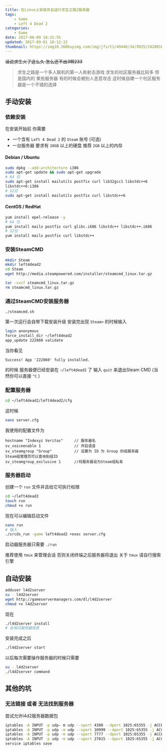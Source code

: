 ```yaml
---
title: 在Linux上安装并且运行求生之路2服务器
tags: 
    - Game
    - Left 4 Dead 2
categories:
    - Game
date: 2017-08-09 18:31:55
updated: 2017-09-01 18:12:13
thumbnail: https://img10.360buyimg.com/img/jfs/t1/49448/34/9925/2428016/5d73b665Ea3617b46/43ddd8f10d28089d.png
---
```

~~话说求生火了这么久 怎么还不出3啊233~~

<!--more-->

> 求生之路是一个多人联机的第一人称射击游戏 求生的社区服务器比较多 但是国内的 某些服务器 有的时候会被别人恶意攻击 这时候自建一个社区服务器是一个不错的选择

## 手动安装
### 依赖安装
在安装开始前 你需要

- 一个含有 `Left 4 Dead 2` 的 `Steam` 账号 (可选)
- 一台服务器 要求有 `10GB` 以上的硬盘 推荐 `2GB` 以上的内存

#### Debian / Ubuntu
```bash
sudo dpkg --add-architecture i386
sudo apt-get update && sudo apt-get upgrade
# 64 位
sudo apt-get install mailutils postfix curl lib32gcc1 libstdc++6 
libstdc++6:i386
# 32位
sudo apt-get install mailutils postfix curl libstdc++6
```
#### CentOS / RedHat
```bash
yum install epel-release -y
# 64 位
yum install mailx postfix curl glibc.i686 libstdc++ libstdc++.i686
# 32位
yum install mailx postfix curl libstdc++ 
```

### 安装SteamCMD
```bash
mkdir Steam
mkdir left4dead2
cd Steam
wget http://media.steampowered.com/installer/steamcmd_linux.tar.gz

tar -xvzf steamcmd_linux.tar.gz
rm steamcmd_linux.tar.gz
```

### 通过SteamCMD安装服务器
```
./steamcmd.sh
```
第一次运行会自带下载安装升级
安装完出现 `Steam>` 的时候输入
```bash
login anonymous
force_install_dir ~/left4dead2
app_update 222860 validate
```

当你看见

```
Success! App '222860' fully installed.
```
的时候 服务器便已经安装在 `~/left4dead2` 了
输入 `quit` 来退出Steam CMD (当然你可以直接 `^C` )

### 配置服务器
```bash
cd ~/left4dead2/left4dead2/cfg
```
这时候
```bash
nano server.cfg
```

我使用的配置文件为 
```
hostname "Indexyz Veritas"     // 服务器名
sv_voiceenable 1               // 开启语音
sv_steamgroup "Group"          // 设置为 ID 为 Group 的组服务器 
Steam组管理员可以查询到组ID
sv_steamgroup_exclusive 1      //将服务器设为Steam组私有
```

### 服务器启动
创建一个 `run` 文件并且给它可执行权限
```bash
cd ~/left4dead2
touch run
chmod +x run
```
现在可以编辑启动文件
```bash
nano run
# 输入
./srcds_run -game left4dead2 +exec server.cfg
```
启动器服务器只需要 `./run`

推荐使用 `tmux` 来管理会话 否则关闭终端之后服务器将退出 关于 `tmux` 
请自行搜索引擎

## 自动安装
```bash
adduser l4d2server
su - l4d2server
wget http://gameservermanagers.com/dl/l4d2server
chmod +x l4d2server
```
现在
```bash
./l4d2server install
# 会询问服务器信息
```
安装完成之后
```bash
./l4d2server start
```
以后每次需要操作服务器的时候只需要
```bash
su - l4d2server
./l4d2server command
```

## 其他的坑
### 无法链接 或者 无法找到服务器
尝试允许l4d2服务器数据包
```bash
iptables -A INPUT -p udp- m udp --sport 4380 --dport 1025:65355 -j ACCEPT
iptables -A INPUT -p udp -m udp --sport 10999 --dport 1025:65355 -j ACCEPT
iptables -A INPUT -p udp -m udp --sport 7777 --dport 1025:65355 -j ACCEPT
iptables -A INPUT -p udp -m udp --sport 27015 --dport 1025:65355 -j ACCEPT
service iptables save
```

